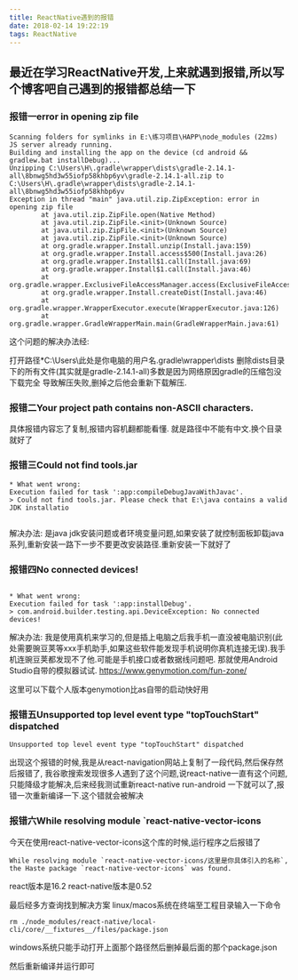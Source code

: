 ```yaml
---
title: ReactNative遇到的报错
date: 2018-02-14 19:22:19
tags: ReactNative
---
```


## 最近在学习ReactNative开发,上来就遇到报错,所以写个博客吧自己遇到的报错都总结一下
<!-- more -->
### 报错一error in opening zip file
```
Scanning folders for symlinks in E:\练习项目\HAPP\node_modules (22ms)
JS server already running.
Building and installing the app on the device (cd android && gradlew.bat installDebug)...
Unzipping C:\Users\H\.gradle\wrapper\dists\gradle-2.14.1-all\8bnwg5hd3w55iofp58khbp6yv\gradle-2.14.1-all.zip to C:\Users\H\.gradle\wrapper\dists\gradle-2.14.1-all\8bnwg5hd3w55iofp58khbp6yv
Exception in thread "main" java.util.zip.ZipException: error in opening zip file
        at java.util.zip.ZipFile.open(Native Method)
        at java.util.zip.ZipFile.<init>(Unknown Source)
        at java.util.zip.ZipFile.<init>(Unknown Source)
        at java.util.zip.ZipFile.<init>(Unknown Source)
        at org.gradle.wrapper.Install.unzip(Install.java:159)
        at org.gradle.wrapper.Install.access$500(Install.java:26)
        at org.gradle.wrapper.Install$1.call(Install.java:69)
        at org.gradle.wrapper.Install$1.call(Install.java:46)
        at org.gradle.wrapper.ExclusiveFileAccessManager.access(ExclusiveFileAccessManager.java:65)
        at org.gradle.wrapper.Install.createDist(Install.java:46)
        at org.gradle.wrapper.WrapperExecutor.execute(WrapperExecutor.java:126)
        at org.gradle.wrapper.GradleWrapperMain.main(GradleWrapperMain.java:61)
```
这个问题的解决办法经:

打开路径*C:\Users\此处是你电脑的用户名\.gradle\wrapper\dists
删除dists目录下的所有文件(其实就是gradle-2.14.1-all)多数是因为网络原因gradle的压缩包没下载完全
导致解压失败,删掉之后他会重新下载解压.

### 报错二Your project path contains non-ASCII characters.
具体报错内容忘了复制,报错内容机翻都能看懂.
就是路径中不能有中文.换个目录就好了


### 报错三Could not find tools.jar

```
* What went wrong:
Execution failed for task ':app:compileDebugJavaWithJavac'.
> Could not find tools.jar. Please check that E:\java contains a valid JDK installatio


```
解决办法:
是java jdk安装问题或者环境变量问题,如果安装了就控制面板卸载java系列,重新安装一路下一步不要更改安装路径.重新安装一下就好了

### 报错四No connected devices!

```

* What went wrong:
Execution failed for task ':app:installDebug'.
> com.android.builder.testing.api.DeviceException: No connected devices!

```
解决办法:
我是使用真机来学习的,但是插上电脑之后我手机一直没被电脑识别(此处需要豌豆荚等xxx手机助手,如果这些软件能发现手机说明你真机连接无误).我手机连豌豆荚都发现不了他.可能是手机接口或者数据线问题吧.
那就使用Android Studio自带的模拟器试试.
https://www.genymotion.com/fun-zone/

这里可以下载个人版本genymotion比as自带的启动快好用

### 报错五Unsupported top level event type "topTouchStart" dispatched

```
Unsupported top level event type "topTouchStart" dispatched

```
出现这个报错的时候,我是从react-navigation网站上复制了一段代码,然后保存然后报错了,
我谷歌搜索发现很多人遇到了这个问题,说react-native一直有这个问题,只能降级才能解决,后来经我测试重新react-native run-android 一下就可以了,报错一次重新编译一下.这个错就会被解决

### 报错六While resolving module `react-native-vector-icons

今天在使用react-native-vector-icons这个库的时候,运行程序之后报错了
```
While resolving module `react-native-vector-icons/这里是你具体引入的名称`, the Haste package `react-native-vector-icons` was found.
```
react版本是16.2
react-native版本是0.52

最后经多方查询找到解决方案
linux/macos系统在终端至工程目录输入一下命令
```
rm ./node_modules/react-native/local-cli/core/__fixtures__/files/package.json

```

windows系统只能手动打开上面那个路径然后删掉最后面的那个package.json

然后重新编译并运行即可